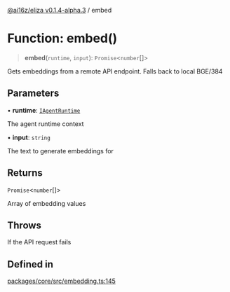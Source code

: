 [@ai16z/eliza v0.1.4-alpha.3](../index.md) / embed

# Function: embed()

> **embed**(`runtime`, `input`): `Promise`\<`number`[]\>

Gets embeddings from a remote API endpoint.  Falls back to local BGE/384

## Parameters

• **runtime**: [`IAgentRuntime`](../interfaces/IAgentRuntime.md)

The agent runtime context

• **input**: `string`

The text to generate embeddings for

## Returns

`Promise`\<`number`[]\>

Array of embedding values

## Throws

If the API request fails

## Defined in

[packages/core/src/embedding.ts:145](https://github.com/james-global-liquidity/eliza/blob/main/packages/core/src/embedding.ts#L145)

